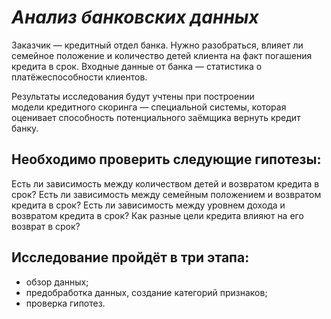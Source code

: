# *Анализ банковских данных*

Заказчик — кредитный отдел банка. Нужно разобраться, влияет ли семейное положение и количество детей клиента на факт погашения кредита в срок. 
Входные данные от банка — статистика о платёжеспособности клиентов.

Результаты исследования будут учтены при построении модели кредитного скоринга — 
специальной системы, которая оценивает способность потенциального заёмщика вернуть кредит банку.

## Необходимо проверить следующие гипотезы:

Есть ли зависимость между количеством детей и возвратом кредита в срок?
Есть ли зависимость между семейным положением и возвратом кредита в срок?
Есть ли зависимость между уровнем дохода и возвратом кредита в срок?
Как разные цели кредита влияют на его возврат в срок?


## Исследование пройдёт в три этапа:

 - обзор данных;
 - предобработка данных, создание категорий признаков;
 - проверка гипотез.
